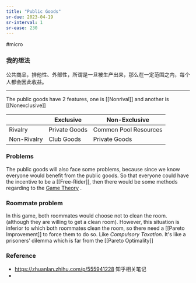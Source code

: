 ```yaml
---
title: "Public Goods"
sr-due: 2023-04-19
sr-interval: 1
sr-ease: 230
---
```


#micro 

### 我的想法

公共商品，排他性、外部性，所谓是一旦被生产出来，那么在一定范围之内，每个人都会因此收益。


---

The public goods have 2 features, one is [[Nonrival]] and another is [[Nonexclusive]] 

|   |Exclusive|Non-Exclusive|
|---|----|---|
| Rivalry|Private Goods|Common Pool Resources|
|Non-Rivalry|Club Goods|Private Goods|





### Problems

The public goods will also face some problems, because since we know everyone would benefit from the public goods. So that everyone could have the incentive to be a [[Free-Rider]], then there would be some methods regarding to the [Game Theory](Game%20Theory.md) .



### Roommate problem

In this game, both roommates would choose not to clean the room. (although they are willing to get a clean room). However, this situation is inferior to which both roommates clean the room, so there need a [[Pareto Improvement]] to force them to do so. Like *Compulsory Taxation*. It's like a prisoners’ dilemma which is far from the [[Pareto Optimality]]




### Reference 

- https://zhuanlan.zhihu.com/p/555941228 知乎相关笔记
- 